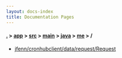 ```yaml
---
layout: docs-index
title: Documentation Pages
---
```

#### [.](./../../../../../index) > [app](./../../../../index) > [src](./../../../index) > [main](./../../index) > [java](./../index) > [me](./index) > **/**

- [jfenn/cronhubclient/data/request/Request](jfenn/cronhubclient/data/request/Request)
